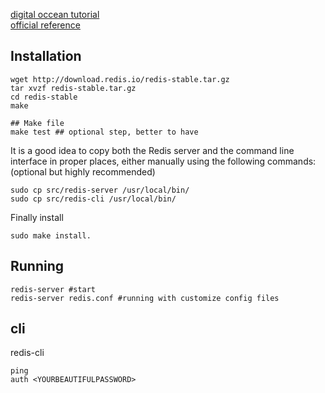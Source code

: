 [digital occean tutorial](https://www.digitalocean.com/community/tutorials/how-to-install-and-use-redis)  
[official reference](https://redis.io/topics/quickstart)

## Installation
```hash
wget http://download.redis.io/redis-stable.tar.gz
tar xvzf redis-stable.tar.gz
cd redis-stable
make

## Make file
make test ## optional step, better to have
```
It is a good idea to copy both the Redis server and the command line interface in proper places, either manually using the following commands:(optional but highly recommended)
```hash
sudo cp src/redis-server /usr/local/bin/
sudo cp src/redis-cli /usr/local/bin/
```
Finally install
```hash
sudo make install.
```

## Running
```hash
redis-server #start
redis-server redis.conf #running with customize config files
```
## cli
redis-cli
```hash
ping
auth <YOURBEAUTIFULPASSWORD>
```
